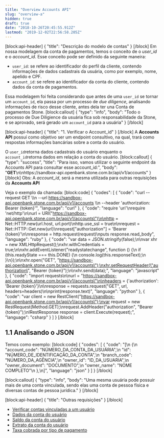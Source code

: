 ```yaml
---
title: "Overview Accounts API"
slug: "overview-a"
hidden: true
draft: true
date: "2018-10-26T20:45:55.912Z"
lastmod: "2019-12-02T22:56:58.205Z"
---
```

[block:api-header]
{
  "title": "Descrição do modelo de contas"
}
[/block]
Em nossa modelagem da conta de pagamentos, temos o conceito de o *user_id* e o *account_id*. Esse conceito pode ser definido da seguinte maneira:

* `user_id`: se refere ao identificador do perfil da cliente, contendo informações de dados cadastrais da usuária, como por exemplo, nome, apelido e CPF.
* `account_id`: se refere ao identificador da conta do cliente, contendo dados da conta de pagamentos.

Essa modelagem foi feita considerando que antes de uma `user_id` se tornar um `account_id`, ela passa por um processo de *due diligence*, analisando informações de risco desse cliente, antes  dela ter una Conta de pagamentos Stone.
[block:callout]
{
  "type": "info",
  "body": "Todo o processo de Due Diligience da usuária fica sob responsabilidade da Stone, e se aprovado, será gerado um `account_id` para a usuária"
}
[/block]

[block:api-header]
{
  "title": "1. Verificar o Account_id"
}
[/block]
A **Accounts API** possuí como objetivo ser um endpoint consultivo, na qual, trará como respostas informações bancárias sobre a conta do usuário.

O `user_id`retorna dados cadastrais do usuário enquanto o `account_id`retorna dados em relação a conta do usuário.
[block:callout]
{
  "type": "success",
  "title": "Para isso, vamos utilizar o seguinte endpoint da Accounts API para consultar esse account_id:",
  "body": "**GET**\n\nhttps://sandbox-api.openbank.stone.com.br/api/v1/accounts"
}
[/block]
Obs: A *account_id*, será a mesma utilizada para outras requisições da **Accounts API**

Veja o exemplo da chamada:
[block:code]
{
  "codes": [
    {
      "code": "curl --request GET \\\n  --url https://sandbox-api.openbank.stone.com.br/api/v1/accounts \\\n  --header 'authorization: Bearer {token}'",
      "language": "curl"
    },
    {
      "code": "require 'uri'\nrequire 'net/http'\n\nurl = URI(\"https://sandbox-api.openbank.stone.com.br/api/v1/accounts\")\n\nhttp = Net::HTTP.new(url.host, url.port)\nhttp.use_ssl = true\n\nrequest = Net::HTTP::Get.new(url)\nrequest[\"authorization\"] = 'Bearer {token}'\n\nresponse = http.request(request)\nputs response.read_body",
      "language": "ruby"
    },
    {
      "code": "var data = JSON.stringify(false);\n\nvar xhr = new XMLHttpRequest();\nxhr.withCredentials = true;\n\nxhr.addEventListener(\"readystatechange\", function () {\n  if (this.readyState === this.DONE) {\n    console.log(this.responseText);\n  }\n});\n\nxhr.open(\"GET\", \"https://sandbox-api.openbank.stone.com.br/api/v1/accounts\");\nxhr.setRequestHeader(\"authorization\", \"Bearer {token}\");\n\nxhr.send(data);",
      "language": "javascript"
    },
    {
      "code": "import requests\n\nurl = \"https://sandbox-api.openbank.stone.com.br/api/v1/accounts\"\n\nheaders = {'authorization': 'Bearer {token}'}\n\nresponse = requests.request(\"GET\", url, headers=headers)\n\nprint(response.text)",
      "language": "python"
    },
    {
      "code": "var client = new RestClient(\"https://sandbox-api.openbank.stone.com.br/api/v1/accounts\");\nvar request = new RestRequest(Method.GET);\nrequest.AddHeader(\"authorization\", \"Bearer {token}\");\nIRestResponse response = client.Execute(request);",
      "language": "csharp"
    }
  ]
}
[/block]
## 1.1 Analisando o JSON


Temos como exemplo:
[block:code]
{
  "codes": [
    {
      "code": "[\n  {\n    \"account_code\": \"NÚMERO_DA_CONTA_DA_USUÁRIA\",\n    \"id\": \"NÚMERO_DE_IDENTIFICAÇÃO_DA_CONTA\",\n    \"branch_code\": \"NÚMERO_DA_AGÊNCIA\",\n    \"owner_id\": \"ID_DA_USUARIA\",\n    \"owner_document\": \"DOCUMENTO\",\n    \"owner_name\": \"NOME COMPLETO\"\n  },\n]",
      "language": "json"
    }
  ]
}
[/block]

[block:callout]
{
  "type": "info",
  "body": "Uma mesma usuária pode possuir mais de uma conta vinculada, sendo elas uma conta de pessoa física e diversas contas de pessoa jurídica."
}
[/block]

[block:api-header]
{
  "title": "Outras requisições"
}
[/block]
* [Verificar contas vinculadas a um usuário](https://docs.openbank.stone.com.br/v1.0/docs/verificar-contas-vinculadas-a-um-usu%C3%A1rio)
* [Dados da conta do usuário](https://docs.openbank.stone.com.br/v1.0/docs/dados-b%C3%A1sicos-do-usu%C3%A1rio)
* [Saldo da conta do usuário](https://docs.openbank.stone.com.br/v1.0/docs/saldo-da-conta-do-usu%C3%A1rio)
* [Extrato da conta do usuário](https://docs.openbank.stone.com.br/v1.0/docs/extrato-da-conta-do-usu%C3%A1rio)
* [Taxa cobrada por tipo de pagamento](https://docs.openbank.stone.com.br/v1.0/docs/taxa-cobrada-por-tipo-de-pagamento)
